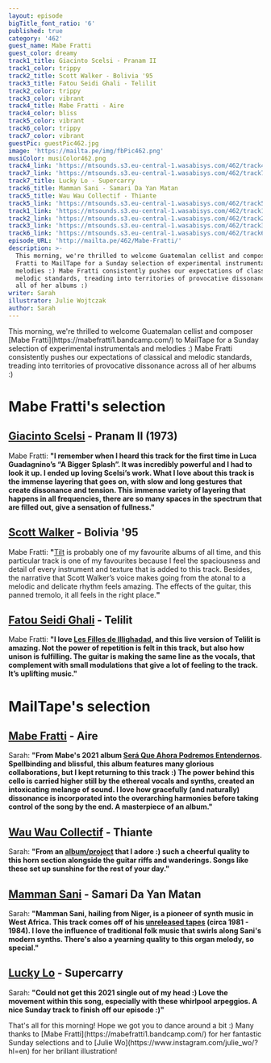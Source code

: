 ```yaml
---
layout: episode
bigTitle_font_ratio: '6'
published: true
category: '462'
guest_name: Mabe Fratti
guest_color: dreamy
track1_title: Giacinto Scelsi - Pranam II
track1_color: trippy
track2_title: Scott Walker - Bolivia '95
track3_title: Fatou Seidi Ghali - Telilit
track2_color: trippy
track3_color: vibrant
track4_title: Mabe Fratti - Aire
track4_color: bliss
track5_color: vibrant
track6_color: trippy
track7_color: vibrant
guestPic: guestPic462.jpg
image: 'https://mailta.pe/img/fbPic462.png'
musiColor: musiColor462.png
track4_link: 'https://mtsounds.s3.eu-central-1.wasabisys.com/462/track4.mp3'
track7_link: 'https://mtsounds.s3.eu-central-1.wasabisys.com/462/track7.mp3'
track7_title: Lucky Lo - Supercarry
track6_title: Mamman Sani - Samari Da Yan Matan
track5_title: Wau Wau Collectif - Thiante
track5_link: 'https://mtsounds.s3.eu-central-1.wasabisys.com/462/track5.mp3'
track1_link: 'https://mtsounds.s3.eu-central-1.wasabisys.com/462/track1.mp3'
track2_link: 'https://mtsounds.s3.eu-central-1.wasabisys.com/462/track2.mp3'
track3_link: 'https://mtsounds.s3.eu-central-1.wasabisys.com/462/track3.mp3'
track6_link: 'https://mtsounds.s3.eu-central-1.wasabisys.com/462/track6.mp3'
episode_URL: 'http://mailta.pe/462/Mabe-Fratti/'
description: >-
  This morning, we're thrilled to welcome Guatemalan cellist and composer Mabe
  Fratti to MailTape for a Sunday selection of experimental instrumentals and
  melodies :) Mabe Fratti consistently pushes our expectations of classical and
  melodic standards, treading into territories of provocative dissonance across
  all of her albums :)
writer: Sarah
illustrator: Julie Wojtczak
author: Sarah
---
```


<p id="introduction">This morning, we're thrilled to welcome Guatemalan cellist and composer [Mabe Fratti](https://mabefratti1.bandcamp.com/) to MailTape for a Sunday selection of experimental instrumentals and melodies :) Mabe Fratti consistently pushes our expectations of classical and melodic standards, treading into territories of provocative dissonance across all of her albums :)</p>

# Mabe Fratti's selection

## [Giacinto Scelsi](http://www.scelsi.it/en/biography/) - Pranam II (1973)
Mabe Fratti: **"**I remember when I heard this track for the first time in Luca Guadagnino’s “A Bigger Splash”. It was incredibly powerful and I had to look it up. I ended up loving Scelsi’s work. What I love about this track is the immense layering that goes on, with slow and long gestures that create dissonance and tension. This immense variety of layering that happens in all frequencies, there are so many spaces in the spectrum that are filled out, give a sensation of fullness.**"**

## [Scott Walker](https://www.discogs.com/Scott-Walker-Tilt/master/68203) - Bolivia '95 
Mabe Fratti: **"**[Tilt](https://www.discogs.com/Scott-Walker-Tilt/master/68203) is probably one of my favourite albums of all time, and this particular track is one of my favourites because I feel the spaciousness and detail of every instrument and texture that is added to this track. Besides, the narrative that Scott Walker’s voice makes going from the atonal to a melodic and delicate rhythm feels amazing. The effects of the guitar, this panned tremolo, it all feels in the right place.**"**

## [Fatou Seidi Ghali](https://www.theguardian.com/music/2019/aug/01/fatou-seidi-ghali-the-worlds-first-female-tuareg-guitarist) - Telilit
Mabe Fratti: **"**I love [Les Filles de Illighadad](https://lesfillesdeillighadad.bandcamp.com/album/les-filles-de-illighadad), and this live version of Telilit is amazing. Not the power of repetition is felt in this track, but also how unison is fulfilling. The guitar is making the same line as the vocals, that complement with small modulations that give a lot of feeling to the track. It’s uplifting music.**"**

# MailTape's selection

## [Mabe Fratti](https://mabefratti1.bandcamp.com/) - Aire
Sarah: **"**From Mabe's 2021 album [Será Que Ahora Podremos Entendernos](https://tinangelrecords.bandcamp.com/album/ser-que-ahora-podremos-entendernos). Spellbinding and blissful, this album features many glorious collaborations, but I kept returning to this track :) The power behind this cello is carried higher still by the ethereal vocals and synths, created an intoxicating melange of sound. I love how gracefully (and naturally) dissonance is incorporated into the overarching harmonies before taking control of the song by the end. A masterpiece of an album.**"**

## [Wau Wau Collectif](https://wauwaucollectif.bandcamp.com/album/yaral-sa-doom) - Thiante
Sarah: **"**From an [album/project](https://wauwaucollectif.bandcamp.com/album/yaral-sa-doom) that I adore :) such a cheerful quality to this horn section alongside the guitar riffs and wanderings. Songs like these set up sunshine for the rest of your day.**"**

## [Mamman Sani](https://mammansani.bandcamp.com/) - Samari Da Yan Matan
Sarah: **"**Mamman Sani, hailing from Niger, is a pioneer of synth music in West Africa. This track comes off of his [unreleased tapes](https://mammansani.bandcamp.com/album/unreleased-tapes-1981-1984) (circa 1981 - 1984). I love the influence of traditional folk music that swirls along Sani's modern synths. There's also a yearning quality to this organ melody, so special.**"**

## [Lucky Lo](https://www.instagram.com/luckylomusic/?hl=en) - Supercarry
Sarah: **"**Could not get this 2021 single out of my head :) Love the movement within this song, especially with these whirlpool arpeggios. A nice Sunday track to finish off our episode :)**"** 

<p id="outroduction"> That's all for this morning! Hope we got you to dance around a bit :) Many thanks to [Mabe Fratti](https://mabefratti1.bandcamp.com/) for her fantastic Sunday selections and to [Julie Wo](https://www.instagram.com/julie_wo/?hl=en) for her brillant illustration!</p>
